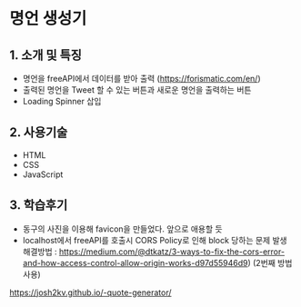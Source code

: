 # 명언 생성기

## 1. 소개 및 특징
- 명언을 freeAPI에서 데이터를 받아 출력 (https://forismatic.com/en/)
- 출력된 명언을 Tweet 할 수 있는 버튼과 새로운 명언을 출력하는 버튼
- Loading Spinner 삽입

## 2. 사용기술
- HTML
- CSS
- JavaScript

## 3. 학습후기
- 동구의 사진을 이용해 favicon을 만들었다. 앞으로 애용할 듯
- localhost에서 freeAPI를 호출시 CORS Policy로 인해 block 당하는 문제 발생   
  해결방법 : https://medium.com/@dtkatz/3-ways-to-fix-the-cors-error-and-how-access-control-allow-origin-works-d97d55946d9) (2번째 방법 사용)


https://josh2kv.github.io/-quote-generator/
